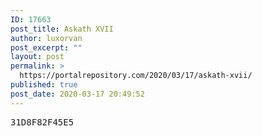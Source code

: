 ```yaml
---
ID: 17663
post_title: Askath XVII
author: luxorvan
post_excerpt: ""
layout: post
permalink: >
  https://portalrepository.com/2020/03/17/askath-xvii/
published: true
post_date: 2020-03-17 20:49:52
---
```

<pre>31D8F82F45E5</pre>